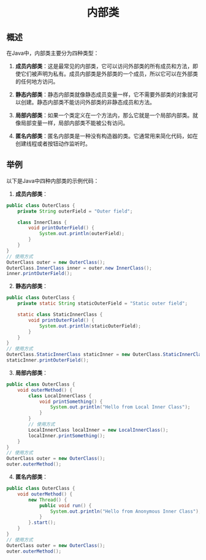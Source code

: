 <div align="center">

<h1>内部类</h1>

</div>


## 概述

在Java中，内部类主要分为四种类型：

1. **成员内部类**：这是最常见的内部类，它可以访问外部类的所有成员和方法，即使它们被声明为私有。成员内部类是外部类的一个成员，所以它可以在外部类的任何地方访问。

2. **静态内部类**：静态内部类就像静态成员变量一样，它不需要外部类的对象就可以创建。静态内部类不能访问外部类的非静态成员和方法。

3. **局部内部类**：如果一个类定义在一个方法内，那么它就是一个局部内部类。就像局部变量一样，局部内部类不能被公有访问。

4. **匿名内部类**：匿名内部类是一种没有构造器的类。它通常用来简化代码，如在创建线程或者按钮动作监听时。

## 举例

以下是Java中四种内部类的示例代码：

1. **成员内部类**：

```java
public class OuterClass {
    private String outerField = "Outer field";

    class InnerClass {
        void printOuterField() {
            System.out.println(outerField);
        }
    }
}
// 使用方式
OuterClass outer = new OuterClass();
OuterClass.InnerClass inner = outer.new InnerClass();
inner.printOuterField();
```

2. **静态内部类**：

```java
public class OuterClass {
    private static String staticOuterField = "Static outer field";

    static class StaticInnerClass {
        void printOuterField() {
            System.out.println(staticOuterField);
        }
    }
}
// 使用方式
OuterClass.StaticInnerClass staticInner = new OuterClass.StaticInnerClass();
staticInner.printOuterField();
```

3. **局部内部类**：

```java
public class OuterClass {
    void outerMethod() {
        class LocalInnerClass {
            void printSomething() {
                System.out.println("Hello from Local Inner Class");
            }
        }
        // 使用方式
        LocalInnerClass localInner = new LocalInnerClass();
        localInner.printSomething();
    }
}
// 使用方式
OuterClass outer = new OuterClass();
outer.outerMethod();
```

4. **匿名内部类**：

```java
public class OuterClass {
    void outerMethod() {
        new Thread() {
            public void run() {
                System.out.println("Hello from Anonymous Inner Class");
            }
        }.start();
    }
}
// 使用方式
OuterClass outer = new OuterClass();
outer.outerMethod();
```

